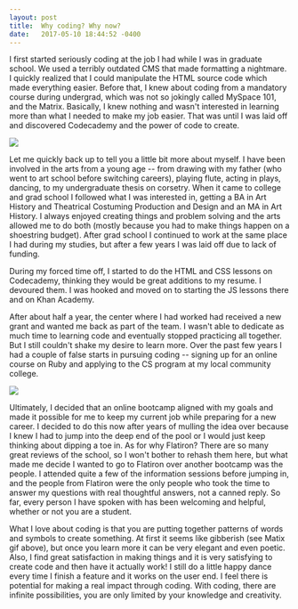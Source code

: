 ```yaml
---
layout: post
title:  Why coding? Why now?
date:   2017-05-10 18:44:52 -0400
---
```


I first started seriously coding at the job I had while I was in graduate school. We used a terribly outdated CMS that made formatting a nightmare. I quickly realized that I could manipulate the HTML source code which made everything easier. Before that, I knew about coding from a mandatory course during undergrad, which was not so jokingly called MySpace 101, and the Matrix. Basically, I knew nothing and wasn't interested in learning more than what I needed to make my job easier. That was until I was laid off and discovered Codecademy and the power of code to create. 

![](https://media4.giphy.com/media/yk1v5aQzSIKQg/giphy.gif)

Let me quickly back up to tell you a little bit more about myself. I have been involved in the arts from a young age -- from drawing with my father (who went to art school before switching careers), playing flute, acting in plays, dancing, to my undergraduate thesis on corsetry. When it came to college and grad school I followed what I was interested in, getting a BA in Art History and Theatrical Costuming Production and Design and an MA in Art History. I always enjoyed creating things and problem solving and the arts allowed me to do both (mostly because you had to make things happen on a shoestring budget). After grad school I continued to work at the same place I had during my studies, but after a few years I was laid off due to lack of funding. 

During my forced time off, I started to do the HTML and CSS lessons on Codecademy, thinking they would be great additions to my resume. I devoured them. I was hooked and moved on to starting the JS lessons there and on Khan Academy.

After about half a year, the center where I had worked had received a new grant and wanted me back as part of the team. I wasn't able to dedicate as much time to learning code and eventually stopped practicing all together. But I still couldn't shake my desire to learn more. Over the past few years I had a couple of false starts in pursuing coding -- signing up for an online course on Ruby and applying to the CS program at my local community college.  

![](http://i.imgur.com/oHfR5.jpg)

Ultimately, I decided that an online bootcamp aligned with my goals and made it possible for me to keep my current job while preparing for a new career. I decided to do this now after years of mulling the idea over because I knew I had to jump into the deep end of the pool or I would just keep thinking about dipping a toe in. As for why Flatiron? There are so many great reviews of the school, so I won't bother to rehash them here, but what made me decide I wanted to go to Flatiron over another bootcamp was the people. I attended quite a few of the information sessions before jumping in, and the people from Flatiron were the only people who took the time to answer my questions with real thoughtful answers, not a canned reply. So far, every person I have spoken with has been welcoming and helpful, whether or not you are a student. 

What I love about coding is that you are putting together patterns of words and symbols to create something. At first it seems like gibberish (see Matix gif above), but once you learn more it can be very elegant and even poetic. Also, I find great satisfaction in making things and it is very satisfying to create code and then have it actually work! I still do a little happy dance every time I finish a feature and it works on the user end. I feel there is potential for making a real impact through coding. With coding, there are infinite possibilities, you are only limited by your knowledge and creativity.
